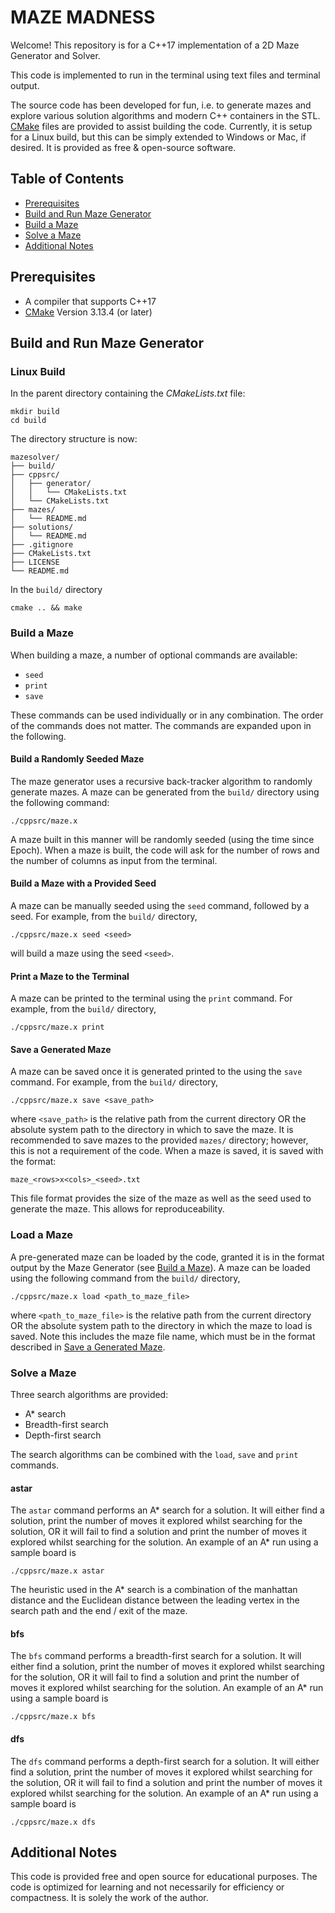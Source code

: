 # MAZE MADNESS

Welcome! This repository is for a C++17 implementation of a 2D Maze Generator and Solver.

This code is implemented to run in the terminal using text files and terminal output.

The source code has been developed for fun, i.e. to generate mazes and explore various solution algorithms and modern C++ containers in the STL. [CMake](https://cmake.org/) files are provided to assist building the code. Currently, it is setup for a Linux build, but this can be simply extended to Windows or Mac, if desired. It is provided as free & open-source software.

## Table of Contents

* [Prerequisites](#prerequisites)
* [Build and Run Maze Generator](#build-and-run-maze-generator)
* [Build a Maze](#build-a-maze)
* [Solve a Maze](#solve-a-maze)
* [Additional Notes](#additional-notes)

## Prerequisites

* A compiler that supports C++17
* [CMake](https://cmake.org/) Version 3.13.4 (or later)

## Build and Run Maze Generator

### Linux Build

In the parent directory containing the *CMakeLists.txt* file:
```console
mkdir build
cd build
```

The directory structure is now:
```console
mazesolver/
├── build/
├── cppsrc/
│   ├── generator/
│   │   └── CMakeLists.txt
│   └── CMakeLists.txt
├── mazes/
│   └── README.md
├── solutions/
│   └── README.md
├── .gitignore
├── CMakeLists.txt
├── LICENSE
└── README.md
```

In the ```build/``` directory
```console
cmake .. && make
```

### Build a Maze

When building a maze, a number of optional commands are available:
* ```seed```
* ```print```
* ```save```

These commands can be used individually or in any combination. The order of the commands does not matter. The commands are expanded upon in the following.

#### Build a Randomly Seeded Maze
The maze generator uses a recursive back-tracker algorithm to randomly generate mazes. A maze can be generated from the ```build/``` directory using the following command:

```console
./cppsrc/maze.x
```
A maze built in this manner will be randomly seeded (using the time since Epoch). When a maze is built, the code will ask for the number of rows and the number of columns as input from the terminal.

#### Build a Maze with a Provided Seed
A maze can be manually seeded using the ```seed``` command, followed by a seed. For example, from the ```build/``` directory,
```console
./cppsrc/maze.x seed <seed>
```
will build a maze using the seed ```<seed>```.

#### Print a Maze to the Terminal
A maze can be printed to the  terminal using the ```print``` command. For example, from the ```build/``` directory,
```console
./cppsrc/maze.x print
```

#### Save a Generated Maze
A maze can be saved once it is generated printed to the using the ```save``` command. For example, from the ```build/``` directory,
```console
./cppsrc/maze.x save <save_path>
```
where ```<save_path>``` is the relative path from the current directory OR the absolute system path to the directory in which to save the maze. It is recommended to save mazes to the provided ```mazes/``` directory; however, this is not a requirement of the code. When a maze is saved, it is saved with the format:
```console
maze_<rows>x<cols>_<seed>.txt
```
This file format provides the size of the maze as well as the seed used to generate the maze. This allows for reproduceability.

### Load a Maze

A pre-generated maze can be loaded by the code, granted it is in the format output by the Maze Generator (see [Build a Maze](#build-a-maze)). A maze can be loaded using the following command from the ```build/``` directory,
```console
./cppsrc/maze.x load <path_to_maze_file>
```
where ```<path_to_maze_file>``` is the relative path from the current directory OR the absolute system path to the directory in which the maze to load is saved. Note this includes the maze file name, which must be in the format described in [Save a Generated Maze](#save-a-generated-maze). 

### Solve a Maze

Three search algorithms are provided:
* A* search
* Breadth-first search
* Depth-first search

The search algorithms can be combined with the ```load```, ```save``` and ```print``` commands.

#### astar

The ```astar``` command performs an A* search for a solution. It will either find a solution, print the number of moves it explored whilst searching for the solution, OR it will fail to find a solution and print the number of moves it explored whilst searching for the solution. An example of an A* run using a sample board is
```console
./cppsrc/maze.x astar
```
The heuristic used in the A* search is a combination of the manhattan distance and the Euclidean distance between the leading vertex in the search path and the end / exit of the maze.

#### bfs

The ```bfs``` command performs a breadth-first search for a solution. It will either find a solution, print the number of moves it explored whilst searching for the solution, OR it will fail to find a solution and print the number of moves it explored whilst searching for the solution. An example of an A* run using a sample board is
```console
./cppsrc/maze.x bfs
```

#### dfs

The ```dfs``` command performs a depth-first search for a solution. It will either find a solution, print the number of moves it explored whilst searching for the solution, OR it will fail to find a solution and print the number of moves it explored whilst searching for the solution. An example of an A* run using a sample board is
```console
./cppsrc/maze.x dfs
```

## Additional Notes

This code is provided free and open source for educational purposes. The code is optimized for learning and not necessarily for efficiency or compactness. It is solely the work of the author.
